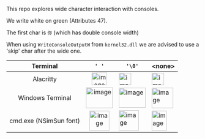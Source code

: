 This repo explores wide character interaction with consoles.

We write white on green (Attributes 47).

The first char is `你` (which has double console width)

When using `WriteConsoleOutputW` from `kernel32.dll` we are advised to use a 'skip' char after the wide one.


|     Terminal     |    `' '`   | `'\0'`  | &lt;none&gt; |
|:----------------:|:----------:|-------------|-----|
| Alacritty        |    <img width="40" height="33" alt="image" src="https://github.com/user-attachments/assets/3b8e67c2-7c3e-445e-a55f-167b16e353a4" />    |    <img width="32" height="32" alt="image" src="https://github.com/user-attachments/assets/0f505417-13cd-4358-beaf-79c83bbd0243" /> | <img width="32" height="32" alt="image" src="https://github.com/user-attachments/assets/073f7d7f-701e-48f2-b806-43a96ee206a3" /> |
 | Windows Terminal | <img width="70" height="54" alt="image" src="https://github.com/user-attachments/assets/75836c98-d947-4919-9249-816ad7ed2db7" /> | <img width="70" height="52" alt="image" src="https://github.com/user-attachments/assets/f7ebec79-84eb-4195-adb3-1561fc0f672d" /> | <img width="56" height="53" alt="image" src="https://github.com/user-attachments/assets/f8189101-68ff-4c82-b936-814b5a51141a" />
| cmd.exe (NSimSun font) | <img width="52" height="52" alt="image" src="https://github.com/user-attachments/assets/0a83b395-bacf-4ef8-b2c5-124945e32789" /> | <img width="52" height="53" alt="image" src="https://github.com/user-attachments/assets/ac215526-4c06-4769-842a-659a0fbe895b" /> | <img width="39" height="52" alt="image" src="https://github.com/user-attachments/assets/3dd0b634-a08e-4603-ad6b-36c5a95a6535" /> |



